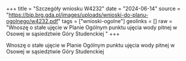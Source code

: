 +++
title = "Szczegóły wniosku W4232"
date = "2024-06-14"
source = "https://bip.brg.gda.pl/images/uploads/wnioski-do-planu-ogolnego/w4232.pdf"
tags = ["wnioski-ogolne"]
geolinks = []
raw = "Wnoszę o stałe ujęcie w Planie Ogólnym punktu ujęcia wody pitnej w Osowej w sąsiedztwie Góry Studenckiej "
+++

Wnoszę o stałe ujęcie w Planie Ogólnym punktu ujęcia wody pitnej w Osowej w
sąsiedztwie Góry Studenckiej



